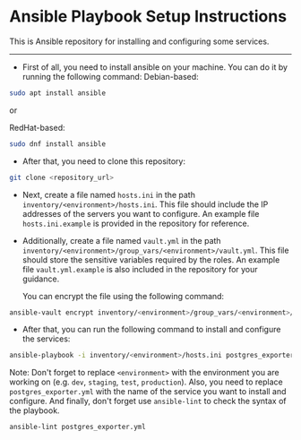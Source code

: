 # Ansible Playbook Setup Instructions

This is Ansible repository for installing and configuring some services.

---

- First of all, you need to install ansible on your machine. You can do it by running the following command:
Debian-based:
```bash
sudo apt install ansible
```
or

RedHat-based:
```bash
sudo dnf install ansible
```

- After that, you need to clone this repository:
```bash
git clone <repository_url>
```

- Next, create a file named `hosts.ini` in the path `inventory/<environment>/hosts.ini`. This file should include the IP addresses of the servers you want to configure. An example file `hosts.ini.example` is provided in the repository for reference.

- Additionally, create a file named `vault.yml` in the path `inventory/<environment>/group_vars/<environment>/vault.yml`. This file should store the sensitive variables required by the roles. An example file `vault.yml.example` is also included in the repository for your guidance.

  You can encrypt the file using the following command:
```bash
ansible-vault encrypt inventory/<environment>/group_vars/<environment>/vault.yml
```

- After that, you can run the following command to install and configure the services:
```bash
ansible-playbook -i inventory/<environment>/hosts.ini postgres_exporter.yml --ask-vault-pass
```

Note: Don't forget to replace `<environment>` with the environment you are working on (e.g. `dev`, `staging`, `test`, `production`). Also, you need to replace `postgres_exporter.yml` with the name of the service you want to install and configure. And finally, don't forget use `ansible-lint` to check the syntax of the playbook.
```bash
ansible-lint postgres_exporter.yml
```
